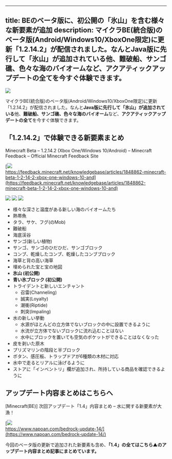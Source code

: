 
---
title: BEのベータ版に、初公開の「氷山」を含む様々な新要素が追加
description: マイクラBE(統合版)のベータ版(Android/Windows10/XboxOne限定)に更新「1.2.14.2」が配信されました。なんとJava版に先行して「氷山」が追加されている他、難破船、サンゴ礁、色々な海のバイオームなど、アクアティックアップデートの全てを今すぐ体験できます。
---

![](https://cdn-ak.f.st-hatena.com/images/fotolife/s/sasigume/20210208/20210208090535.png)

マイクラBE(統合版)のベータ版(Android/Windows10/XboxOne限定)に更新「1.2.14.2」が配信されました。なんと**Java版に先行して「氷山」が追加されている**他、**難破船、サンゴ礁、色々な海のバイオーム**など、**アクアティックアップデートの全て**を今すぐ体験できます。

## 「1.2.14.2」で体験できる新要素まとめ

Minecraft Beta – 1.2.14.2 (Xbox One/Windows 10/Android) – Minecraft Feedback – Official Minecraft Feedback Site

[![](https://cdn-ak.f.st-hatena.com/images/fotolife/s/sasigume/20210208/20210208115003.png)  
https://feedback.minecraft.net/knowledgebase/articles/1848862-minecraft-beta-1-2-14-2-xbox-one-windows-10-and](https://feedback.minecraft.net/knowledgebase/articles/1848862-minecraft-beta-1-2-14-2-xbox-one-windows-10-and)

![](https://cdn-ak.f.st-hatena.com/images/fotolife/s/sasigume/20210208/20210208111012.png) ![](https://cdn-ak.f.st-hatena.com/images/fotolife/s/sasigume/20210208/20210208085934.png) ![](https://cdn-ak.f.st-hatena.com/images/fotolife/s/sasigume/20210208/20210208111559.png)

*   様々な深さと温度がある新しい海のバイオームたち
*   熱帯魚
*   タラ、サケ、フグ(のMob)
*   難破船
*   海底渓谷
*   サンゴ(新しい植物)
*   サンゴ、サンゴのひだひだ、サンゴブロック
*   コンブ、乾燥したコンブ、乾燥したコンブブロック
*   海草と背の高い海草
*   埋められた宝と宝の地図
*   **氷山 (初公開)**
*   **青い氷ブロック (初公開)**
*   トライデントと新しいエンチャント
    *   召雷(Channeling)
    *   誠実(Loyalty)
    *   潮衝(Riptide)
    *   刺突(Impaling)
*   水の新しい挙動
    *   水源がほとんどの立方体でないブロックの中に設置できるように
    *   水流が立方体でないブロックに流れ込むことはない
    *   水中にブロックを置いても空気のポケットができることはなくなった
*   皮を剥いた原木
*   プリズマリンの階段と半ブロック
*   ボタン、感圧板、トラップドアが6種類の木材に対応
*   水中で走るとリアルに泳げるように
*   ストアに「インベントリ」欄が追加され、所持している商品を確認できるように

## アップデート内容まとめはこちらへ

\[Minecraft(BE)\] 次回アップデート「1.4」内容まとめ – 水に関する新要素が大漁！

[![](https://cdn-ak.f.st-hatena.com/images/fotolife/s/sasigume/20210208/20210208095152.png)  
https://www.napoan.com/bedrock-update-14/](https://www.napoan.com/bedrock-update-14/)

今回のベータ版の更新で追加された新要素も含め、**「1.4」の全てはこちら▲のアップデート内容まとめ記事にまとめています。**
